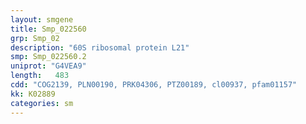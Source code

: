 ```yaml
---
layout: smgene
title: Smp_022560
grp: Smp_02
description: "60S ribosomal protein L21"
smp: Smp_022560.2
uniprot: "G4VEA9"
length:   483
cdd: "COG2139, PLN00190, PRK04306, PTZ00189, cl00937, pfam01157"
kk: K02889
categories: sm
---
```


